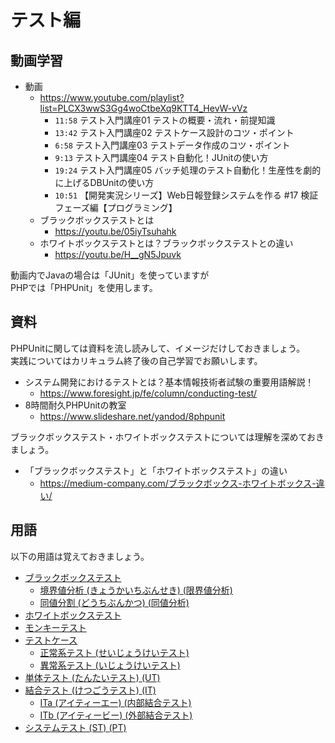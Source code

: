 # テスト編

## 動画学習

- 動画
  - <https://www.youtube.com/playlist?list=PLCX3wwS3Gg4woCtbeXq9KTT4_HevW-vVz>
    - `11:58` テスト入門講座01 テストの概要・流れ・前提知識
    - `13:42` テスト入門講座02 テストケース設計のコツ・ポイント
    - `6:58` テスト入門講座03 テストデータ作成のコツ・ポイント
    - `9:13` テスト入門講座04 テスト自動化！JUnitの使い方
    - `19:24` テスト入門講座05 バッチ処理のテスト自動化！生産性を劇的に上げるDBUnitの使い方
    - `10:51` 【開発実況シリーズ】Web日報登録システムを作る #17 検証フェーズ編【プログラミング】
  - ブラックボックステストとは
    - <https://youtu.be/05iyTsuhahk>
  - ホワイトボックステストとは？ブラックボックステストとの違い
    - <https://youtu.be/H__gN5Jpuvk>

動画内でJavaの場合は「JUnit」を使っていますが  
PHPでは「PHPUnit」を使用します。  

## 資料

PHPUnitに関しては資料を流し読みして、イメージだけしておきましょう。  
実践についてはカリキュラム終了後の自己学習でお願いします。  

- システム開発におけるテストとは？基本情報技術者試験の重要用語解説！
  - <https://www.foresight.jp/fe/column/conducting-test/>
- 8時間耐久PHPUnitの教室
  - <https://www.slideshare.net/yandod/8phpunit>

ブラックボックステスト・ホワイトボックステストについては理解を深めておきましょう。

- 「ブラックボックステスト」と「ホワイトボックステスト」の違い
  - <https://medium-company.com/ブラックボックス-ホワイトボックス-違い/>

## 用語

以下の用語は覚えておきましょう。  

- [ブラックボックステスト](https://e-words.jp/w/ブラックボックステスト.html)
  - [境界値分析 (きょうかいちぶんせき) (限界値分析)](https://e-words.jp/w/境界値分析.html)
  - [同値分割 (どうちぶんかつ) (同値分析)](https://e-words.jp/w/同値分割.html)
- [ホワイトボックステスト](https://e-words.jp/w/ホワイトボックステスト.html)
- [モンキーテスト](https://e-words.jp/w/モンキーテスト.html)
- [テストケース](https://e-words.jp/w/テストケース.html)
  - [正常系テスト (せいじょうけいテスト)](https://e-words.jp/w/正常系テスト.html)
  - [異常系テスト (いじょうけいテスト)](https://e-words.jp/w/異常系テスト.html)
- [単体テスト (たんたいテスト) (UT)](https://e-words.jp/w/単体テスト.html)
- [結合テスト (けつごうテスト) (IT)](https://e-words.jp/w/結合テスト.html)
  - [ITa (アイティーエー) (内部結合テスト)](https://e-words.jp/w/ITa.html)
  - [ITb (アイティービー) (外部結合テスト)](https://e-words.jp/w/ITb.html)
- [システムテスト (ST) (PT)](https://e-words.jp/w/システムテスト.html)

